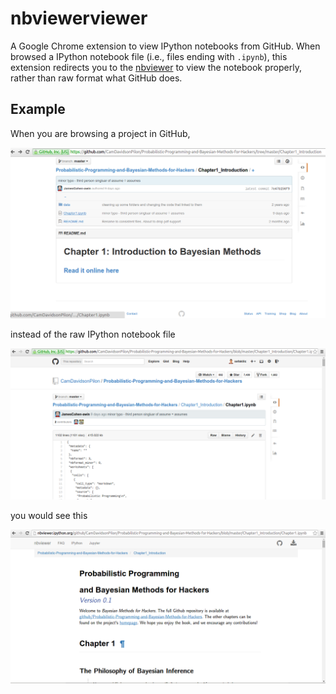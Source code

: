 # nbviewerviewer

A Google Chrome extension to view IPython notebooks from GitHub. When browsed a
IPython notebook file (i.e., files ending with `.ipynb`), this extension
redirects you to the [nbviewer](nbviewer.ipython.org) to view the notebook
properly, rather than raw format what GitHub does.

## Example

When you are browsing a project in GitHub,

![](img/main.png)

instead of the raw IPython notebook file

![](img/before.png)

you would see this

![](img/after.png)
